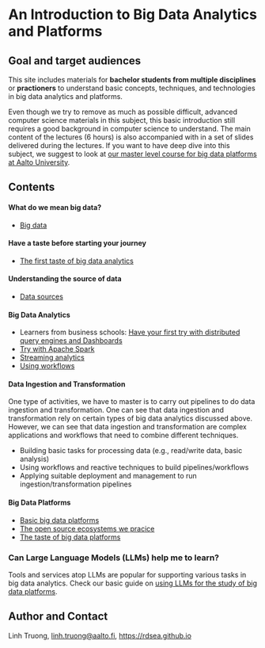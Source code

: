 # An Introduction to Big Data Analytics and Platforms

## Goal and target audiences
This site includes materials for **bachelor students from multiple disciplines** or **practioners** to understand basic concepts, techniques, and technologies in big data analytics and platforms.

Even though we try to remove as much as possible difficult, advanced computer science materials in this subject, this basic introduction still requires a good background in computer science to understand.  The main content of the lectures (6 hours) is also accompanied with in a set of slides delivered during the lectures. If you want to have deep dive into this subject, we suggest to look at [our master level course for big data platforms at Aalto University](https://github.com/rdsea/bigdataplatforms).


## Contents
#### What do we mean big data?
- [Big data](defbigdata.md)
#### Have a taste before starting your journey
- [The first taste of big data analytics](thefirstbdataste.md)
#### Understanding the source of data
- [Data sources](datasources.md)
#### Big Data Analytics
- Learners from business schools: [Have your first try with distributed query engines and Dashboards](distributedqueryengine.md)
- [Try with Apache Spark](spark.md)
- [Streaming analytics](streamanalytics.md)
- [Using workflows](workflow.md)

#### Data Ingestion and Transformation

One type of activities, we have to master is to carry out pipelines to do data ingestion and transformation. One can see that data ingestion and transformation rely on certain types of big data analytics discussed above. However, we can see that data ingestion and transformation are complex applications and workflows that need to combine different techniques.
- Building basic tasks for processing data (e.g., read/write data, basic analysis)
- Using workflows and reactive techniques to build pipelines/workflows
- Applying suitable deployment and management to run ingestion/transformation pipelines

#### Big Data Platforms

- [Basic big data platforms](basicbdp.md)
- [The open source ecosystems we pracice](practicebdp.md)
- [The taste of big data platforms](thetastebdp.md)

### Can Large Language Models (LLMs) help me to learn?

Tools and services atop LLMs are popular for supporting various tasks in big data analytics. Check our basic guide on [using LLMs for the study of big data platforms](https://github.com/rdsea/bigdataplatforms/tree/master/tutorials/llmbdp#readme).

## Author and Contact

Linh Truong, linh.truong@aalto.fi, https://rdsea.github.io
